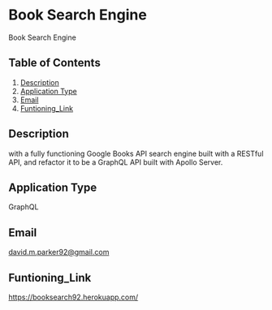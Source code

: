 
# Book Search Engine
  Book Search Engine
  
  ## Table of Contents
  1. [Description](#description)
  2. [Application Type](#application-type)
  3. [Email](#email)
  4. [Funtioning_Link](#functioning_link)

  ## Description
with a fully functioning Google Books API search engine built with a RESTful API, and refactor it to be a GraphQL API built with Apollo Server.

 ## Application Type
 GraphQL

  ## Email
  david.m.parker92@gmail.com

  ## Funtioning_Link
  https://booksearch92.herokuapp.com/


